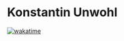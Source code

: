 # Konstantin Unwohl 



[![wakatime](https://wakatime.com/badge/user/b27c7656-7380-455e-8c42-3dc22c1bd6ab/project/018e09e9-458b-4632-b395-92cf2af79475.svg)](https://wakatime.com/badge/user/b27c7656-7380-455e-8c42-3dc22c1bd6ab/project/018e09e9-458b-4632-b395-92cf2af79475)
